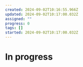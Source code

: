 ```yaml
---
created: 2024-09-02T10:16:55.966Z
updated: 2024-09-02T10:17:00.032Z
assigned: ""
progress: 0
tags: []
started: 2024-09-02T10:17:00.032Z
---
```


# In progress
